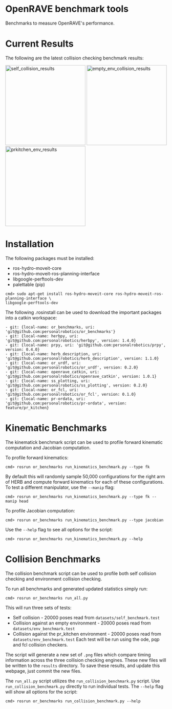 # OpenRAVE benchmark tools
Benchmarks to measure OpenRAVE's performance.

# Current Results
The following are the latest collision checking benchmark results:

<img src="https://github.com/personalrobotics/or_benchmarks/blob/master/results/self_collision.cps.png" alt="self_collision_results" width="250"/>
<img src="https://github.com/personalrobotics/or_benchmarks/blob/master/results/empty_env_collision.cps.png" alt="empty_env_collision_results" width="250"/>
<img src="https://github.com/personalrobotics/or_benchmarks/blob/master/results/prkitchen_collision.cps.png" alt="prkitchen_env_results" width="250" />

# Installation
The following packages must be installed:
* ros-hydro-moveit-core
* ros-hydro-moveit-ros-planning-interface
* libgoogle-perftools-dev
* palettable (pip)
```
cmd> sudo apt-get install ros-hydro-moveit-core ros-hydro-moveit-ros-planning-interface \
libgoogle-perftools-dev
```

The following .rosinstall can be used to download the important packages into a catkin workspace:

```
- git: {local-name: or_benchmarks, uri: 'git@github.com:personalrobotics/or_benchmarks'}
- git: {local-name: herbpy, uri: 'git@github.com:personalrobotics/herbpy', version: 1.4.0}
- git: {local-name: prpy, uri: 'git@github.com:personalrobotics/prpy', version: 0.4.0}
- git: {local-name: herb_description, uri: 'git@github.com:personalrobotics/herb_description', version: 1.1.0}
- git: {local-name: or_urdf, uri: 'git@github.com:personalrobotics/or_urdf', version: 0.2.0}
- git: {local-name: openrave_catkin, uri: 'git@github.com:personalrobotics/openrave_catkin', version: 1.0.1}
- git: {local-name: ss_plotting, uri: 'git@github.com:personalrobotics/ss_plotting', version: 0.2.0}
- git: {local-name: or_fcl, uri: 'git@github.com:personalrobotics/or_fcl', version: 0.1.0}
- git: {local-name: pr-ordata, uri: 'git@github.com:personalrobotics/pr-ordata', version: feature/pr_kitchen}
```

# Kinematic Benchmarks
The kinematick benchmark script can be used to profile forward kinematic computation and Jacobian computation.  

To profile forward kinematics:
```
cmd> rosrun or_benchmarks run_kinematics_benchmark.py --type fk
```
By default this will randomly sample 50,000 configurations for the right arm of HERB and compute forward kinematics for each of these configurations.  To test a different manipulator, use the ```--manip``` flag:
```
cmd> rosrun or_benchmarks run_kinematics_benchmark.py --type fk --manip head
```

To profile Jacobian computation:
```
cmd> rosrun or_benchmarks run_kinematics_benchmark.py --type jacobian
```

Use the ```--help``` flag to see all options for the script:
```
cmd> rosrun or_benchmarks run_kinematics_benchmark.py --help
```

# Collision Benchmarks
The collision benchmark script can be used to profile both self collision checking and environment collision checking.

To run all benchmarks and generated updated statistics simply run:
```
cmd> rosrun or_benchmarks run_all.py
```
This will run three sets of tests:
* Self collision - 20000 poses read from ```datasets/self_benchmark.test```
* Collision against an empty environment - 20000 poses read from ```datasets/env_benchmark.test```
* Collision against the pr_kitchen environment - 20000 poses read from ```datasets/env_benchmark.test```
Each test will be run using the ode, pqp and fcl collision checkers.

The script will generate a new set of ```.png``` files which compare timing information across the three collision checking engines.  These new files will be written to the ```results``` directory.  To save these results, and update this webpage, just commit the new files.

The ```run_all.py``` script utilizes the ```run_collision_benchmark.py``` script. Use ```run_collision_benchmark.py``` directly to run individual tests.  The ```--help``` flag will show all options for the script:
```
cmd> rosrun or_benchmarks run_collision_benchmark.py --help
```
